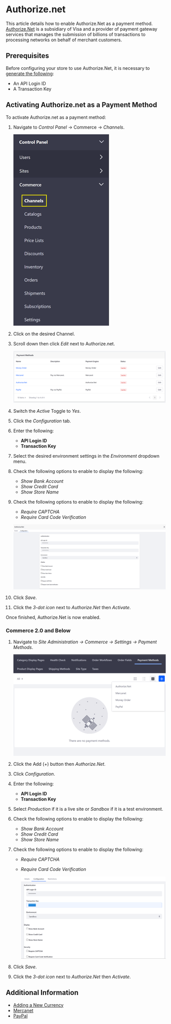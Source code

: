 # Authorize.net

This article details how to enable Authorize.Net as a payment method. [Authorize.Net](https://www.authorize.net/about-us/) is a subsidiary of Visa and a provider of payment gateway services that manages the submission of billions of transactions to processing networks on behalf of merchant customers.

## Prerequisites

Before configuring your store to use Authorize.Net, it is necessary to [generate the following](https://support.authorize.net/s/article/How-do-I-obtain-my-API-Login-ID-and-Transaction-Key):

* An API Login ID
* A Transaction Key

## Activating Authorize.net as a Payment Method

To activate Authorize.net as a payment method:

1. Navigate to _Control Panel_ → Commerce → _Channels_.

    ![Commerce Channels](./authorize.net/images/03.png)

1. Click on the desired Channel.
1. Scroll down then click _Edit_ next to Authorize.net.

    ![Click Edit to begin configuring Authorize.net](./authorize.net/images/04.png)

1. Switch the _Active_ Toggle to _Yes_.
1. Click the _Configuration_ tab.
1. Enter the following:
    * **API Login ID**
    * **Transaction Key**
1. Select the desired environment settings in the _Environment_ dropdown menu.
1. Check the following options to enable to display the following:
    * _Show Bank Account_
    * _Show Credit Card_
    * _Show Store Name_
1. Check the following options to enable to display the following:
    * _Require CAPTCHA_
    * _Require Card Code Verification_

     ![Authorize.Net Settings](./authorize.net/images/01.png)

1. Click _Save_.
1. Click the _3-dot icon_ next to _Authorize.Net_ then _Activate_.

Once finished, Authorize.Net is now enabled.

### Commerce 2.0 and Below

1. Navigate to _Site Administration → Commerce → Settings → Payment Methods_.

    ![Authorize.Net Settings](./authorize.net/images/05.png)

1. Click the Add (+) button then _Authorize.Net_.
1. Click _Configuration_.
1. Enter the following:
    * **API Login ID**
    * **Transaction Key**
1. Select _Production_ if it is a live site or _Sandbox_ if it is a test environment.
1. Check the following options to enable to display the following:
    * _Show Bank Account_
    * _Show Credit Card_
    * _Show Store Name_
1. Check the following options to enable to display the following:
    * _Require CAPTCHA_
    * _Require Card Code Verification_

       ![Authorize.Net Settings](./authorize.net/images/02.png)

1. Click _Save_.
1. Click the _3-dot icon_ next to _Authorize.Net_ then _Activate_.

## Additional Information

* [Adding a New Currency](../../store-administration/adding-a-new-currency.md)
* [Mercanet](./mercanet.md)
* [PayPal](./paypal.md)
